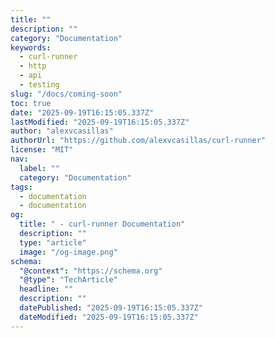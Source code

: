 ```yaml
---
title: ""
description: ""
category: "Documentation"
keywords:
  - curl-runner
  - http
  - api
  - testing
slug: "/docs/coming-soon"
toc: true
date: "2025-09-19T16:15:05.337Z"
lastModified: "2025-09-19T16:15:05.337Z"
author: "alexvcasillas"
authorUrl: "https://github.com/alexvcasillas/curl-runner"
license: "MIT"
nav:
  label: ""
  category: "Documentation"
tags:
  - documentation
  - documentation
og:
  title: " - curl-runner Documentation"
  description: ""
  type: "article"
  image: "/og-image.png"
schema:
  "@context": "https://schema.org"
  "@type": "TechArticle"
  headline: ""
  description: ""
  datePublished: "2025-09-19T16:15:05.337Z"
  dateModified: "2025-09-19T16:15:05.337Z"
---
```

